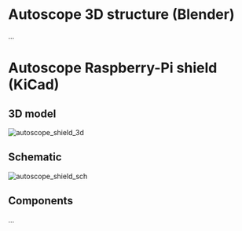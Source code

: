 # Autoscope 3D structure (Blender)

...

# Autoscope Raspberry-Pi shield (KiCad)

## 3D model

![autoscope_shield_3d](https://raw.githubusercontent.com/thibaudledo/Autoscope/hardware/PCB_Kicad/3D/3.png)

## Schematic

![autoscope_shield_sch](https://raw.githubusercontent.com/thibaudledo/Autoscope/hardware/PCB_Kicad/sch.png)

## Components

...
